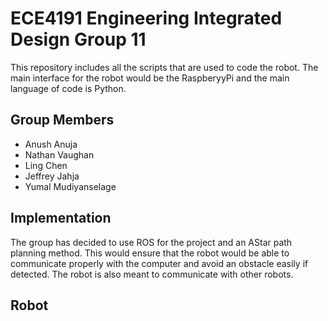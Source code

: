 # ECE4191 Engineering Integrated Design Group 11
This repository includes all the scripts that are used to code the robot. The main interface for the robot would be the RaspberyyPi and the main language of code is Python.
## Group Members
* Anush Anuja
* Nathan Vaughan
* Ling Chen 
* Jeffrey Jahja
* Yumal Mudiyanselage

## Implementation
The group has decided to use ROS for the project and an AStar path planning method. This would ensure that the robot would be able to communicate properly with the computer and avoid an obstacle easily if detected. The robot is also meant to communicate with other robots.

## Robot